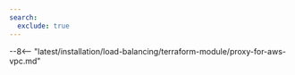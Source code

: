 ```yaml
---
search:
  exclude: true
---
```


[wallarm-proxy-terraform-img]: ../../../images/waf-installation/aws/terraform/wallarm-as-proxy.png

--8<-- "latest/installation/load-balancing/terraform-module/proxy-for-aws-vpc.md"